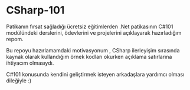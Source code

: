 # CSharp-101
Patikanın fırsat sağladığı ücretsiz eğitimlerden .Net patikasının C#101 modülündeki derslerini, ödevlerini ve projelerini açıklayarak hazırladığım repom.

Bu repoyu hazırlamamdaki motivasyonum , CSharp ilerleyişim sırasında kaynak olarak kullandığım örnek kodları okurken açıklama satırlarına ihtiyacım olmasıydı.

C#101 konusunda kendini geliştirmek isteyen arkadaşlara yardımcı olması dileğiyle :)


